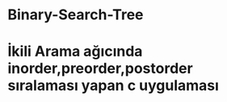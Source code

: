 # Binary-Search-Tree 
# İkili Arama ağıcında inorder,preorder,postorder sıralaması yapan c uygulaması